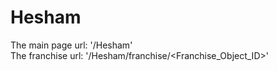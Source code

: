 # Hesham
The main page url: '/Hesham' </br>
The franchise url: '/Hesham/franchise/<Franchise_Object_ID>' </br>
